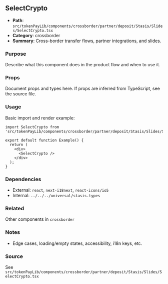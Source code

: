 ## SelectCrypto

- **Path**: `src/tokenPayLib/components/crossborder/partner/deposit/Stasis/Slides/SelectCrypto.tsx`
- **Category**: crossborder
- **Summary**: Cross-border transfer flows, partner integrations, and slides.

### Purpose
Describe what this component does in the product flow and when to use it.

### Props
Document props and types here. If props are inferred from TypeScript, see the source file.

### Usage
Basic import and render example:


```tsx
import SelectCrypto from 'src/tokenPayLib/components/crossborder/partner/deposit/Stasis/Slides/SelectCrypto';

export default function Example() {
  return (
    <div>
      <SelectCrypto />
    </div>
  );
}

```

### Dependencies
- External: `react`, `next-i18next`, `react-icons/io5`
- Internal: `../../../universal/stasis.types`

### Related
Other components in `crossborder`

### Notes
- Edge cases, loading/empty states, accessibility, i18n keys, etc.

### Source
See `src/tokenPayLib/components/crossborder/partner/deposit/Stasis/Slides/SelectCrypto.tsx`
